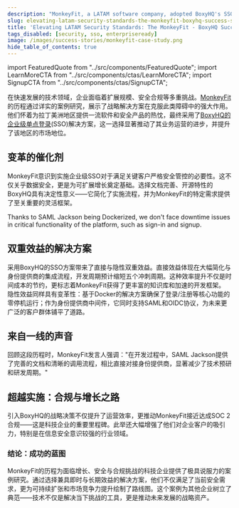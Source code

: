 ```yaml
---
description: "MonkeyFit, a LATAM software company, adopted BoxyHQ's SSO for enhanced security, compliance, and market reach. Learn how their success can be your blueprint."
slug: elevating-latam-security-standards-the-monkeyfit-boxyhq-success-story
title: 'Elevating LATAM Security Standards: The MonkeyFit - BoxyHQ Success Story'
tags_disabled: [security, sso, enterpriseready]
image: /images/success-stories/monkeyfit-case-study.png
hide_table_of_contents: true
---
```


import FeaturedQuote from "../src/components/FeaturedQuote";
import LearnMoreCTA from "../src/components/ctas/LearnMoreCTA";
import SignupCTA from "../src/components/ctas/SignupCTA";

在快速发展的技术领域，企业面临着扩展规模、安全合规等多重挑战。[MonkeyFit](https://www.monkeyfitpass.com/)的历程通过详实的案例研究，展示了战略解决方案在克服此类障碍中的强大作用。他们怀着为拉丁美洲地区提供一流软件和安全产品的热忱，最终采用了[BoxyHQ的企业级单点登录](/enterprise-sso)(SSO)解决方案，这一选择显著推动了其业务运营的进步，并提升了该地区的市场地位。

<LearnMoreCTA label="Lee el caso de éxito de MonkeyFit en español" newWindow={false} url="/success-stories/elevando-los-estandares-de-seguridad-latam-la-historia-de-exito-de-monkeyfit-boxyhq" />

## 变革的催化剂

MonkeyFit意识到实施企业级SSO对于满足关键客户严格安全管控的必要性。这不仅关乎数据安全，更是为可扩展增长奠定基础。选择文档完善、开源特性的BoxyHQ具有决定性意义——它简化了实施流程，并为MonkeyFit的特定需求提供了至关重要的灵活框架。

<FeaturedQuote personName="José (Pepo) Arellano" personRole="CEO & Co-Founder - MonkeyFit" pictureSrc="/images/success-stories/jose-pepo-arellano-monkeyfit">
 Thanks to SAML Jackson being Dockerized, we don't face downtime issues in critical functionality of the platform, such as sign-in and signup.
</FeaturedQuote>

## 双重效益的解决方案

采用BoxyHQ的SSO方案带来了直接与隐性双重效益。直接效益体现在大幅简化与身份提供商的集成流程，开发周期预计缩短五个冲刺周期。这种效率提升不仅是时间成本的节约，更标志着MonkeyFit获得了更丰富的知识库和加速的开发框架。
隐性效益同样具有变革性：基于Docker的解决方案确保了登录/注册等核心功能的零停机运行；作为身份提供商中间件，它同时支持SAML和OIDC协议，为未来更广泛的客户群体铺平了道路。

## 来自一线的声音

回顾这段历程时，MonkeyFit发言人强调："在开发过程中，SAML Jackson提供了完善的文档和清晰的调用流程，相比直接对接身份提供商，显著减少了技术预研和研发周期。"

<SignupCTA campaign="success-story-monkeyfit" />

## 超越实施：合规与增长之路

引入BoxyHQ的战略决策不仅提升了运营效率，更推动MonkeyFit接近达成SOC 2合规——这是科技企业的重要里程碑。此举还大幅增强了他们对企业客户的吸引力，特别是在信息安全意识较强的行业领域。

### 结论：成功的蓝图

MonkeyFit的历程为面临增长、安全与合规挑战的科技企业提供了极具说服力的案例研究。通过选择兼具即时与长期效益的解决方案，他们不仅满足了当前安全需求，更为可持续扩张和市场竞争力提升绘制了路线图。这个案例为其他企业树立了典范——技术不仅是解决当下挑战的工具，更是推动未来发展的战略资产。

<LearnMoreCTA label="Read the interview with MonkeyFit" newWindow={false} url="/blog/leveraging-boxyhqs-open-source-sso-for-greater-market-reach-and-compliance-monkeyfit" />